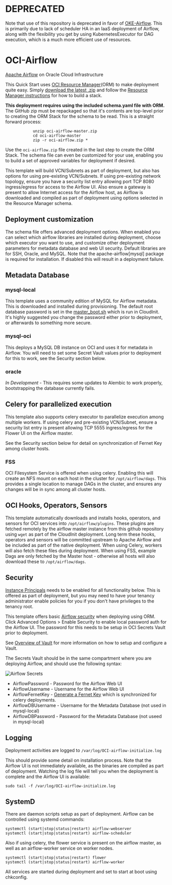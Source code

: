 # DEPRECATED

Note that use of this repository is deprecated in favor of [OKE-Airflow](https://github.com/oracle-quickstart/oke-airflow).   This is primarily due to lack of scheduler HA in an IaaS deployment of Airflow, along with the flexibility you get by using KubernetesExecutor for DAG execution, which is a much more efficient use of resources.

# OCI-Airflow
[Apache Airflow](https://airflow.apache.org/) on Oracle Cloud Infrastructure

This Quick Start uses [OCI Resource Manager](https://docs.cloud.oracle.com/iaas/Content/ResourceManager/Concepts/resourcemanager.htm)(ORM) to make deployment quite easy.  Simply [download the latest .zip](https://github.com/oracle-quickstart/oci-airflow/archive/master.zip) and follow the [Resource Manager instructions](https://docs.cloud.oracle.com/en-us/iaas/Content/ResourceManager/Tasks/managingstacksandjobs.htm) for how to build a stack.

**This deployment requires using the included schema.yaml file with ORM.**   The GitHub zip must be repackaged so that it's contents are top-level prior to creating the ORM Stack for the schema to be read.  This is a straight forward process:

                unzip oci-airflow-master.zip
                cd oci-airflow-master
                zip -r oci-airflow.zip *

Use the `oci-airflow.zip` file created in the last step to create the ORM Stack.  The schema file can even be customized for your use, enabling you to build a set of approved variables for deployment if desired.

This template will build VCN/Subnets as part of deployment, but also has options for using pre-existing VCN/Subnets.  If using pre-existing network topology, ensure you have a security list entry allowing port TCP 8080 ingress/egress for access to the Airflow UI.   Also ensure a gateway is present to allow Internet access for the Airflow host, as Airflow is downloaded and compiled as part of deployment using options selected in the Resource Manager schema.

## Deployment customization
The schema file offers advanced deployment options.   When enabled you can select which airflow libraries are installed during deployment, choose which executor you want to use, and customize other deployment parameters for metadata database and web UI security.   Default libraries are for SSH, Oracle, and MySQL. Note that the apache-airflow[mysql] package is required for installation.   If disabled this will result in a deployment failure.

## Metadata Database

### mysql-local
This template uses a community edition of MySQL for Airflow metadata.   This is downloaded and installed during provisioning.   The default root database password is set in the [master_boot.sh](https://github.com/oracle-quickstart/oci-airflow/blob/master/scripts/master_boot.sh#L256) which is run in CloudInit.  It's highly suggested you change the password either prior to deployment, or afterwards to something more secure.

### mysql-oci
This deploys a MySQL DB instance on OCI and uses it for metadata in Airflow.  You will need to set some Secret Vault values prior to deployment for this to work, see the Security section below.

### oracle
*In Development* - This requires some updates to Alembic to work properly, bootstrapping the database currently fails.

## Celery for parallelized execution
This template also supports celery executor to parallelize execution among multiple workers.  If using celery and pre-existing VCN/Subnet, ensure a security list entry is present allowing TCP 5555 ingress/egress for the Flower UI on the Airflow master.

See the Security section below for detail on synchronization of Fernet Key among cluster hosts.

### FSS
OCI Filesystem Service is offered when using celery.   Enabling this will create an NFS mount on each host in the cluster for `/opt/airflow/dags`.  This provides a single location to manage DAGs in the cluster, and ensures any changes will be in sync among all cluster hosts.

## OCI Hooks, Operators, Sensors
This template automatically downloads and installs hooks, operators, and sensors for OCI services into `/opt/airflow/plugins`.   These plugins are fetched remotely by the airflow master instance from this github repository using `wget` as part of the CloudInit deployment.   Long term these hooks, operators and sensors will be committed upstream to Apache Airflow and be included as part of the native deployment.  When using Celery, workers will also fetch these files during deployment.  When using FSS, example Dags are only fetched by the Master host - otherwise all hosts will also download these to `/opt/airflow/dags`.

## Security
[Instance Principals](https://docs.cloud.oracle.com/en-us/iaas/Content/Identity/Tasks/callingservicesfrominstances.htm) needs to be enabled for all functionality below.  This is offered as part of deployment, but you may need to have your tenancy administrator enable policies for you if you don't have privileges to the tenancy root. 

This template offers basic [Airflow security](https://airflow.apache.org/docs/stable/security.html) when deploying using ORM.   Click Advanced Options > Enable Security to enable local password auth for the Airflow UI.   The password for this needs to be setup in OCI Secrets Vault prior to deployment.

See [Overview of Vault](https://docs.cloud.oracle.com/en-us/iaas/Content/KeyManagement/Concepts/keyoverview.htm) for more information on how to setup and configure a Vault.   

The Secrets Vault should be in the same compartment where you are deploying Airflow, and should use the following syntax:

![Airflow Secrets](images/SecretsExample.png) 

* AirflowPassword - Password for the Airflow Web UI
* AirflowUsername - Username for the Airflow Web UI
* AirflowFernetKey - [Generate a Fernet Key](https://bcb.github.io/airflow/fernet-key) which is synchronized for celery deployments.
* AirflowDBUsername - Username for the Metadata Database (not used in mysql-local)
* AirflowDBPassword - Password for the Metadata Database (not useed in mysql-local)

## Logging
Deployment activities are logged to `/var/log/OCI-airflow-initialize.log`

This should provide some detail on installation process.  Note that the Airflow UI is not immediately available, as the binaries are compiled as part of deployment.   Watching the log file will tell you when the deployment is complete and the Airflow UI is available:

`sudo tail -f /var/log/OCI-airflow-initialize.log`

## SystemD 
There are daemon scripts setup as part of deployment.  Airflow can be controlled using systemd commands:

	systemctl (start|stop|status|restart) airflow-webserver
	systemctl (start|stop|status|restart) airflow-scheduler

Also if using celery, the flower service is present on the airflow master, as well as an airflow-worker service on worker nodes.

	systemctl (start|stop|status|restart) flower
	systemctl (start|stop|status|restart) airflow-worker

All services are started during deployment and set to start at boot using chkconfig.
